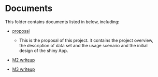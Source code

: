 # Documents

This folder contains documents listed in below, including:

+ [proposal](./proposal.md)
    - This is the proposal of this project. It contains the project overview, the description of data set and the usage scenario and the initial design of the shiny App.


+ [M2 writeup](./m2_writeup.md)

+ [M3 writeup](./m3_writeup.md)